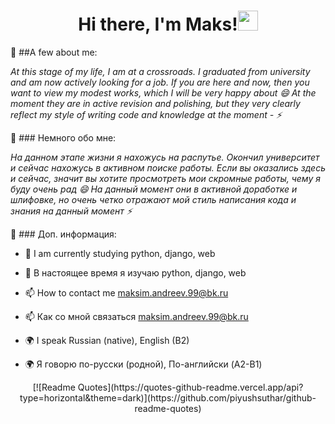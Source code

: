 ### <h1 align="center">Hi there, I'm Maks!<img src="https://github.com/blackcater/blackcater/raw/main/images/Hi.gif" height="32"/></h1>

💬 ##A few about me:
  
  _At this stage of my life, I am at a crossroads. I graduated from university and am now actively looking for a job. If you are here and now, then you want to view my modest works, which I will be very happy about 😄 At the moment they are in active revision and polishing, but they very clearly reflect my style of writing code and knowledge at the moment - ⚡_

💬 ### Немного обо мне: 
  
  _На данном этапе жизни я нахожусь на распутье. Окончил университет и сейчас нахожусь в активном поиске работы. Если вы оказались здесь и сейчас, значит вы хотите просмотреть мои скромные работы, чему я буду очень рад  😄 На данный момент они в активной доработке и шлифовке, но очень четко отражают мой стиль написания кода и знания на данный момент ⚡_
  
💬 ### Доп. информация:
  
  - 🔭 I am currently studying python, django, web<br>
  - 🔭 В настоящее время я изучаю python, django, web
 
  - 📫 How to contact me maksim.andreev.99@bk.ru<br>
  - 📫 Как со мной связаться maksim.andreev.99@bk.ru

  - 🌍 I speak Russian (native), English (B2)<br>
  - 🌍 Я говорю по-русски (родной), По-английски (A2-B1)


<p align="center">[![Readme Quotes](https://quotes-github-readme.vercel.app/api?type=horizontal&theme=dark)](https://github.com/piyushsuthar/github-readme-quotes)</p>
<!--
**LiJaks/lijaks** is a ✨ _special_ ✨ repository because its `README.md` (this file) appears on your GitHub profile.

Here are some ideas to get you started:

- 🔭 I’m currently working on ...
- 🌱 I’m currently learning ...
- 👯 I’m looking to collaborate on ...
- 🤔 I’m looking for help with ...
- 💬 Ask me about ...
- 📫 How to reach me: ...
- 😄 Pronouns: ...
- ⚡ Fun fact: ...
-->
